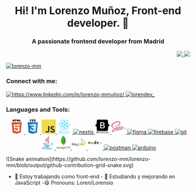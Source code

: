   <h1 align="center">Hi! I'm Lorenzo Muñoz, Front-end developer. 👋</h1>
<h3 align="center">A passionate frontend developer from Madrid</h3>

<div align="right">
  <a href="https://github.com/lorenzo-mm">
  <img height="180em" src="https://github-readme-stats.vercel.app/api?username=lorenzo-mm&show_icons=true&theme=merko&include_all_commits=true&count_private=true"/>
  <img height="180em" src="https://github-readme-stats.vercel.app/api/top-langs/?username=lorenzo-mm&layout=compact&langs_count=7&theme=merko"/>
</div>
  
<p align="left"> <a href="https://github.com/ryo-ma/github-profile-trophy"><img src="https://github-profile-trophy.vercel.app/?username=lorenzo-mm" alt="lorenzo-mm" /></a> </p>
  
<h3 align="left">Connect with me:</h3>
<p align="left">
  <a 
    href="https://linkedin.com/in/https://www.linkedin.com/in/lorenzo-mmuñoz/" 
    target="blank">
      <img 
        align="center" 
        src="https://raw.githubusercontent.com/rahuldkjain/github-profile-readme-generator/master/src/images/icons/Social/linked-in-alt.svg" 
        alt="https://www.linkedin.com/in/lorenzo-mmuñoz/" 
        height="30" 
        width="40" 
      />
  </a>
  <a 
     href="https://twitter.com/lorendev_" 
     target="blank">
      <img 
        align="center" 
        src="https://raw.githubusercontent.com/rahuldkjain/github-profile-readme-generator/master/src/images/icons/Social/twitter.svg"  
        alt="lorendev_" 
        height="30" 
        width="40" 
       />
   </a>
</p>  

<h3 align="left">Languages and Tools:</h3>
<p align="center">
  <a href="https://www.w3.org/html/" target="_blank" rel="noreferrer"> 
    <img src="https://raw.githubusercontent.com/devicons/devicon/master/icons/html5/html5-original-wordmark.svg" alt="html5" width="40" height="40"/> 
  </a>
  <a href="https://www.w3schools.com/css/" target="_blank" rel="noreferrer"> 
    <img src="https://raw.githubusercontent.com/devicons/devicon/master/icons/css3/css3-original-wordmark.svg" alt="css3" width="40" height="40"/> 
  </a>
  <a href="https://developer.mozilla.org/en-US/docs/Web/JavaScript" target="_blank" rel="noreferrer"> 
    <img src="https://raw.githubusercontent.com/devicons/devicon/master/icons/javascript/javascript-original.svg" alt="javascript" width="40" height="40"/> 
  </a>
  <a href="https://reactjs.org/" target="_blank" rel="noreferrer"> 
    <img src="https://raw.githubusercontent.com/devicons/devicon/master/icons/react/react-original-wordmark.svg" alt="react" width="40" height="40"/> 
  </a>
  <a href="https://nextjs.org/" target="_blank" rel="noreferrer"> 
    <img src="https://cdn.worldvectorlogo.com/logos/nextjs-1.svg" alt="nextjs" width="40" height="40"/> 
  </a>
  <a href="https://getbootstrap.com" target="_blank" rel="noreferrer"> 
    <img src="https://raw.githubusercontent.com/devicons/devicon/master/icons/bootstrap/bootstrap-plain-wordmark.svg" alt="bootstrap" width="40" height="40"/> 
  </a>
  <a href="https://sass-lang.com" target="_blank" rel="noreferrer"> 
    <img src="https://raw.githubusercontent.com/devicons/devicon/master/icons/sass/sass-original.svg" alt="sass" width="40" height="40"/> 
  </a>
  <a href="https://www.figma.com/" target="_blank" rel="noreferrer"> 
    <img src="https://www.vectorlogo.zone/logos/figma/figma-icon.svg" alt="figma" width="40" height="40"/> 
  </a> 
  <a href="https://firebase.google.com/" target="_blank" rel="noreferrer"> 
    <img src="https://www.vectorlogo.zone/logos/firebase/firebase-icon.svg" alt="firebase" width="40" height="40"/> 
  </a> 
  <a href="https://git-scm.com/" target="_blank" rel="noreferrer"> 
    <img src="https://www.vectorlogo.zone/logos/git-scm/git-scm-icon.svg" alt="git" width="40" height="40"/> 
  </a> 
  
  <a href="https://www.java.com" target="_blank" rel="noreferrer"> 
    <img src="https://raw.githubusercontent.com/devicons/devicon/master/icons/java/java-original.svg" alt="java" width="40" height="40"/> 
  </a> 
   
  <a href="https://www.mongodb.com/" target="_blank" rel="noreferrer"> 
    <img src="https://raw.githubusercontent.com/devicons/devicon/master/icons/mongodb/mongodb-original-wordmark.svg" alt="mongodb" width="40" height="40"/> 
  </a> 
  <a href="https://www.mysql.com/" target="_blank" rel="noreferrer"> 
    <img src="https://raw.githubusercontent.com/devicons/devicon/master/icons/mysql/mysql-original-wordmark.svg" alt="mysql" width="40" height="40"/> 
  </a> 
  
  <a href="https://nodejs.org" target="_blank" rel="noreferrer"> 
    <img src="https://raw.githubusercontent.com/devicons/devicon/master/icons/nodejs/nodejs-original-wordmark.svg" alt="nodejs" width="40" height="40"/> 
  </a> 
  <a href="https://postman.com" target="_blank" rel="noreferrer"> 
    <img src="https://www.vectorlogo.zone/logos/getpostman/getpostman-icon.svg" alt="postman" width="40" height="40"/> 
  </a>
  <a href="https://www.arduino.cc/" target="_blank" rel="noreferrer"> 
    <img src="https://cdn.worldvectorlogo.com/logos/arduino-1.svg" alt="arduino" width="40" height="40"/> 
  </a>
</p>

<div>
  ![Snake animation](https://github.com/lorenzo-mm/lorenzo-mm/blob/output/github-contribution-grid-snake.svg)
</div>
  
- 🔭 Estoy trabajando como front-end - 🌱 Estudiando y mejorando en JavaScript  -😄 Pronouns: Loren/Lorensio

